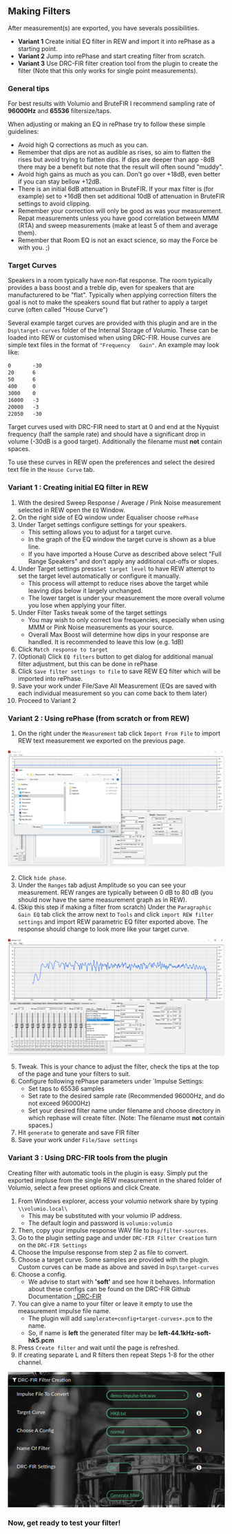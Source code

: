 ## Making Filters

After measurement(s) are exported, you have severals possibilities. 
- __Variant 1__ Create initial EQ filter in REW and import it into rePhase as a starting point.
- __Variant 2__ Jump into rePhase and start creating filter from scratch.
- __Variant 3__ Use DRC-FIR filter creation tool from the plugin to create the filter (Note that this only works for single point measurements).

### General tips

For best results with Volumio and BruteFIR I recommend sampling rate of __96000Hz__ and __65536__ filtersize/taps.

When adjusting or making an EQ in rePhase try to follow these simple guidelines:

- Avoid high Q corrections as much as you can.
- Remember that dips are not as audible as rises, so aim to flatten the rises but avoid trying to flatten dips. If dips are deeper than app -8dB there may be a benefit but note that the result will often sound "muddy".
- Avoid high gains as much as you can. Don't go over +18dB, even better if you can stay bellow +12dB.
- There is an initial 6dB attenuation in BruteFIR. If your max filter is (for example) set to +16dB then set additional 10dB of attenuation in BruteFIR settings to avoid clipping.
- Remember your correction will only be good as was your measurement. Repat measurements unless you have good correlation between MMM (RTA) and sweep measurements (make at least 5 of them and average them).
- Remember that Room EQ is not an exact science, so may the Force be with you. ;)

### Target Curves

Speakers in a room typically have non-flat response. The room typically provides a bass boost and a treble dip, even for speakers that are manufacturered to be "flat". Typically when applying correction filters the goal is not to make the speakers sound flat but rather to apply a target curve (often called "House Curve")

Several example target curves are provided with this plugin and are in the `Dsp\target-curves` folder of the Internal Storage of Volumio. These can be loaded into REW or customised when using DRC-FIR. House curves are simple text files in the format of `"Frequency   Gain"`. An example may look like:
```
0       -30
20      6
50      6
400     0
3000    0
16000   -3
20000   -3
22050   -30
```
Target curves used with DRC-FIR need to start at 0 and end at the Nyquist frequency (half the sample rate) and should have a significant drop in volume (-30dB is a good target). Additionally the filename must __not__ contain spaces. 

To use these curves in REW open the preferences and select the desired text file in the `House Curve` tab.
 


### Variant 1 : Creating initial EQ filter in REW

1. With the desired Sweep Response / Average / Pink Noise measurement selected in REW open the `EQ` Window.
2. On the right side of EQ window under Equaliser choose `rePhase`
3. Under Target settings configure settings for your speakers.
   - This setting allows you to adjust for a target curve. 
   - In the graph of the EQ window the target curve is shown as a blue line. 
   - If you have imported a House Curve as described above select "Full Range Speakers" and don't apply any additional cut-offs or slopes. 
4. Under Target settings press`Set target level` to have REW attempt to set the target level automatically or configure it manually. 
   - This process will attempt to reduce rises above the target while leaving dips below it largely unchanged. 
   - The lower target is under your measurement the more overall volume you lose when applying your filter.
5. Under Filter Tasks tweak some of the target settings
   - You may wish to only correct low frequencies, especially when using MMM or Pink Noise measurements as your source.
   - Overall Max Boost will determine how dips in your response are handled. It is recommended to leave this low (e.g. 1dB)
6. Click `Match response to target`
7. (Optional) Click `EQ filters` button to get dialog for additional manual filter adjustment, but this can be done in rePhase
8. Click `Save filter settings to file` to save REW EQ filter which will be imported into rePhase.
9. Save your work under File/Save All Measurement (EQs are saved with each individual measurement so you can come back to them later)
10. Proceed to Variant 2

### Variant 2 : Using rePhase (from scratch or from REW)

1. On the right under the `Measurement` tab click `Import From File` to import REW text measurement we exported on the previous page. 

<img src="./img/rePhase_import.jpg">

2. Click `hide phase`.
3. Under the `Ranges` tab adjust Amplitude so you can see your measurement. REW ranges are typically between 0 dB to 80 dB (you should now have the same measurement graph as in REW).
4. (Skip this step if making a filter from scratch) Under the `Paragraphic Gain EQ` tab click the arrow next to `Tools` and click `import REW filter settings` and import REW parametric EQ filter exported above. The response should change to look more like your target curve.

<img src="./img/rephase_import_REW_filter_settings.jpg">

5. Tweak. This is your chance to adjust the filter, check the tips at the top of the page and tune your filters to suit. 
6. Configure following rePhase parameters under `Impulse Settings:
    - Set taps to 65536 samples
    - Set rate to the desired sample rate (Recommended 96000Hz, and do not exceed 96000Hz)
    - Set your desired filter name under filename and choose directory in which rephase will create filter. (Note: The filename must __not__ contain spaces.)
7. Hit `generate` to generate and save FIR filter
8. Save your work under `File/Save settings`

### Variant 3 : Using DRC-FIR tools from the plugin

Creating filter with automatic tools in the plugin is easy. Simply put the exported impluse from the single REW measurement in the shared folder of Volumio, select a few preset options and click Create. 

1. From Windows explorer, access your volumio network share by typing `\\volumio.local\` 
    - This may be substituted with your volumio IP address.
    - The default login and password is `volumio:volumio`
2. Then, copy your impulse response WAV file to `Dsp/filter-sources`.
3. Go to the plugin setting page and under `DRC-FIR Filter Creation` turn on the `DRC-FIR Settings`
4. Choose the Impulse response from step 2 as file to convert.
5. Choose a target curve. Some samples are provided with the plugin. Custom curves can be made as above and saved in `Dsp\target-curves`
6. Choose a config.
    - We advise to start with __'soft'__ and see how it behaves. Information about these configs can be found on the DRC-FIR Github Documentation [ : DRC-FIR](http://drc-fir.sourceforge.net/)
7. You can give a name to your filter or leave it empty to use the measurement impulse file name. 
    - The plugin will add `samplerate+config+target-curves+.pcm` to the name.
    - So, if name is __left__ the generated filter may be __left-44.1kHz-soft-hk5.pcm__
8. Press `Create filter` and wait until the page is refreshed. 
9. If creating separate L and R filters then repeat Steps 1-8 for the other channel. 

<img src="./img/filter-creation-menu.png">



### Now, get ready to test your filter!
